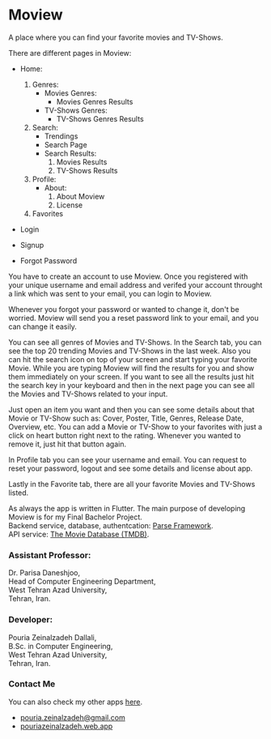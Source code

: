 # Moview

A place where you can find your favorite movies and TV-Shows.

There are different pages in Moview:

- Home:

  1. Genres:
      - Movies Genres:
        - Movies Genres Results
      - TV-Shows Genres:
        - TV-Shows Genres Results
  2. Search:
      - Trendings
      - Search Page
      - Search Results:
        1. Movies Results
        2. TV-Shows Results 
  3. Profile:
      - About:
        1. About Moview
        2. License
  5. Favorites
  
- Login
- Signup
- Forgot Password

You have to create an account to use Moview. Once you registered with your unique username and email address and 
verifed your account throught a link which was sent to your email, you can login to Moview.

Whenever you forgot your password or wanted to change it, don't be worried. Moview will send you a 
reset password link to your email, and you can change it easily.

You can see all genres of Movies and TV-Shows.
In the Search tab, you can see the top 20 trending Movies and TV-Shows in the last week.
Also you can hit the search icon on top of your screen and start typing your favorite Movie. While you are typing 
Moview will find the results for you and show them immediately on your screen. If you want to see all the results 
just hit the search key in your keyboard and then in the next page you can see all the Movies and 
TV-Shows related to your input.

Just open an item you want and then you can see some details about that Movie or TV-Show such as: Cover, Poster, Title, Genres, Release Date, Overview, etc.
You can add a Movie or TV-Show to your favorites with just a click on heart button right next to the rating. Whenever you wanted to remove 
it, just hit that button again.

In Profile tab you can see your username and email. You can request to reset your password, logout and see some details and license about app.

Lastly in the Favorite tab, there are all your favorite Movies and TV-Shows listed.

As always the app is written in Flutter. The main purpose of developing Moview is for my Final Bachelor Project.\
Backend service, database, authentcation: [Parse Framework](https://www.back4app.com/).\
API service: [The Movie Database (TMDB)](https://www.themoviedb.org/).

### Assistant Professor: 
Dr. Parisa Daneshjoo,\
Head of Computer Engineering Department,\
West Tehran Azad University,\
Tehran, Iran.

### Developer:
Pouria Zeinalzadeh Dallali,\
B.Sc. in Computer Engineering,\
West Tehran Azad University,\
Tehran, Iran.


### Contact Me

You can also check my other apps [here](https://cafebazaar.ir/developer/413934687302?l=en).

- pouria.zeinalzadeh@gmail.com
- [pouriazeinalzadeh.web.app](https://pouriazeinalzadeh.web.app)
